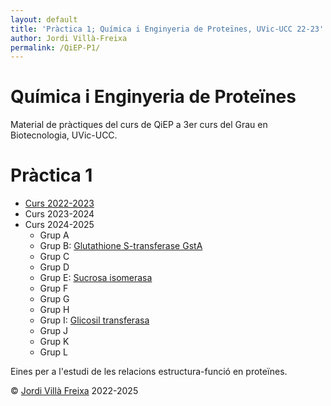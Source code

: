 ```yaml
---
layout: default
title: 'Pràctica 1; Química i Enginyeria de Proteïnes, UVic-UCC 22-23'
author: Jordi Villà-Freixa
permalink: /QiEP-P1/
---
```


<h1>Química i Enginyeria de Proteïnes</h1>

Material de pràctiques del curs de QiEP a 3er curs del Grau en Biotecnologia, UVic-UCC.

# Pràctica 1

* [Curs 2022-2023](QiEP-P1-2023)
* Curs 2023-2024
* Curs 2024-2025
  * Grup A
  * Grup B: [Glutathione S-transferase GstA](/QiEP-P1-2025-B)
  * Grup C
  * Grup D
  * Grup E: [Sucrosa isomerasa](/Proteines/QiEP-P1-2025-E)
  * Grup F
  * Grup G
  * Grup H
  * Grup I: [Glicosil transferasa](QiEP-P1-2025-I) 
  * Grup J
  * Grup K
  * Grup L

Eines per a l'estudi de les relacions estructura-funció en proteïnes.


&copy; [Jordi Villà Freixa](https://mon.uvic.cat/cbbl/members/) 2022-2025
